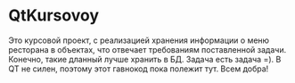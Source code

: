 # QtKursovoy
 Это курсовой проект, с реализацией хранения информации о меню ресторана в объектах, что отвечает требованиям поставленной задачи.
 Конечно, такие дланный лучше хранить в БД. Задача есть задача  =). 
 В QT не силен, поэтому этот гавнокод пока полежит тут. Всем добра! 
